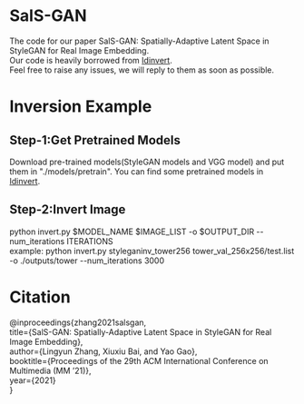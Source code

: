 # SalS-GAN
The code for our paper SalS-GAN: Spatially-Adaptive Latent Space in StyleGAN for Real Image Embedding.  
Our code is heavily borrowed from [Idinvert](https://github.com/genforce/idinvert).  
Feel free to raise any issues, we will reply to them as soon as possible.

# Inversion Example
## Step-1:Get Pretrained Models
Download pre-trained models(StyleGAN models and VGG model) and put them in "./models/pretrain". 
You can find some pretrained models in [Idinvert](https://github.com/genforce/idinvert).

## Step-2:Invert Image
python invert.py $MODEL_NAME $IMAGE_LIST -o $OUTPUT_DIR --num_iterations ITERATIONS  
example: python invert.py styleganinv_tower256  tower_val_256x256/test.list -o ./outputs/tower  --num_iterations 3000

# Citation
@inproceedings{zhang2021salsgan,  
  title={SalS-GAN: Spatially-Adaptive Latent Space in StyleGAN for Real Image Embedding},  
  author={Lingyun Zhang, Xiuxiu Bai, and Yao Gao},  
  booktitle={Proceedings of the 29th ACM International Conference on Multimedia (MM ’21)},  
  year={2021}  
}
